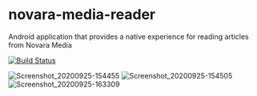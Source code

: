 # novara-media-reader
Android application that provides a native experience for reading articles from Novara Media 

[![Build Status](https://travis-ci.org/theaaron123/novara-media-reader.svg?branch=master)](https://travis-ci.org/theaaron123/novara-media-reader)


![Screenshot_20200925-154455](https://user-images.githubusercontent.com/22413964/94425287-f9ebe380-018b-11eb-8bf4-06de9bcf8624.jpg)
![Screenshot_20200925-154505](https://user-images.githubusercontent.com/22413964/94425290-fb1d1080-018b-11eb-8d6d-55e2b1281c9a.jpg)
![Screenshot_20200925-163309](https://user-images.githubusercontent.com/22413964/94425292-fb1d1080-018b-11eb-9ec0-cddb59f3e865.jpg)
